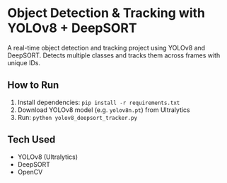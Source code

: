 # Object Detection & Tracking with YOLOv8 + DeepSORT

A real-time object detection and tracking project using YOLOv8 and DeepSORT. Detects multiple classes and tracks them across frames with unique IDs.

## How to Run
1. Install dependencies: `pip install -r requirements.txt`
2. Download YOLOv8 model (e.g. `yolov8n.pt`) from Ultralytics
3. Run: `python yolov8_deepsort_tracker.py`

## Tech Used
- YOLOv8 (Ultralytics)
- DeepSORT
- OpenCV
